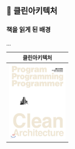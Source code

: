 ## 💬 클린아키텍처
### 책을 읽게 된 배경
...

|클린아키텍처|
|---|
|<img src="https://raw.githubusercontent.com/kimziou77/Reading-Books/main/images/클린아키텍쳐.jpg" width="150" height="200"/>|

